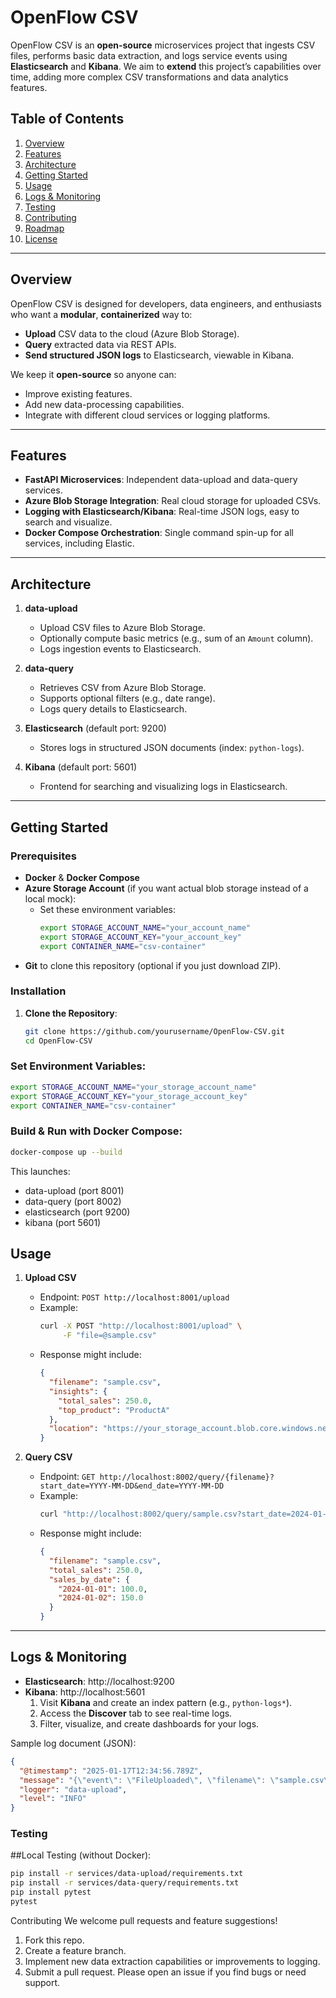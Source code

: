 # OpenFlow CSV

OpenFlow CSV is an **open-source** microservices project that ingests CSV files, performs basic data extraction, and logs service events using **Elasticsearch** and **Kibana**. We aim to **extend** this project’s capabilities over time, adding more complex CSV transformations and data analytics features.

## Table of Contents
1. [Overview](#overview)
2. [Features](#features)
3. [Architecture](#architecture)
4. [Getting Started](#getting-started)
5. [Usage](#usage)
6. [Logs & Monitoring](#logs--monitoring)
7. [Testing](#testing)
8. [Contributing](#contributing)
9. [Roadmap](#roadmap)
10. [License](#license)

---

## Overview

OpenFlow CSV is designed for developers, data engineers, and enthusiasts who want a **modular**, **containerized** way to:
- **Upload** CSV data to the cloud (Azure Blob Storage).
- **Query** extracted data via REST APIs.
- **Send structured JSON logs** to Elasticsearch, viewable in Kibana.

We keep it **open-source** so anyone can:
- Improve existing features.
- Add new data-processing capabilities.
- Integrate with different cloud services or logging platforms.

---

## Features

- **FastAPI Microservices**: Independent data-upload and data-query services.
- **Azure Blob Storage Integration**: Real cloud storage for uploaded CSVs.
- **Logging with Elasticsearch/Kibana**: Real-time JSON logs, easy to search and visualize.
- **Docker Compose Orchestration**: Single command spin-up for all services, including Elastic.

---

## Architecture

1. **data-upload**  
   - Upload CSV files to Azure Blob Storage.
   - Optionally compute basic metrics (e.g., sum of an `Amount` column).
   - Logs ingestion events to Elasticsearch.

2. **data-query**  
   - Retrieves CSV from Azure Blob Storage.
   - Supports optional filters (e.g., date range).
   - Logs query details to Elasticsearch.

3. **Elasticsearch** (default port: 9200)  
   - Stores logs in structured JSON documents (index: `python-logs`).

4. **Kibana** (default port: 5601)  
   - Frontend for searching and visualizing logs in Elasticsearch.

---

## Getting Started

### Prerequisites
- **Docker** & **Docker Compose**  
- **Azure Storage Account** (if you want actual blob storage instead of a local mock):
  - Set these environment variables:
    ```bash
    export STORAGE_ACCOUNT_NAME="your_account_name"
    export STORAGE_ACCOUNT_KEY="your_account_key"
    export CONTAINER_NAME="csv-container"
    ```
- **Git** to clone this repository (optional if you just download ZIP).

### Installation
1. **Clone the Repository**:
   ```bash
   git clone https://github.com/yourusername/OpenFlow-CSV.git
   cd OpenFlow-CSV
    ```

### Set Environment Variables:

```bash
export STORAGE_ACCOUNT_NAME="your_storage_account_name"
export STORAGE_ACCOUNT_KEY="your_storage_account_key"
export CONTAINER_NAME="csv-container"
```

### Build & Run with Docker Compose:

```bash
docker-compose up --build
```

This launches:

- data-upload (port 8001)
- data-query (port 8002)
- elasticsearch (port 9200)
- kibana (port 5601)

## Usage

1. **Upload CSV**  
   - Endpoint: `POST http://localhost:8001/upload`  
   - Example:
     ```bash
     curl -X POST "http://localhost:8001/upload" \
          -F "file=@sample.csv"
     ```
   - Response might include:
     ```json
     {
       "filename": "sample.csv",
       "insights": {
         "total_sales": 250.0,
         "top_product": "ProductA"
       },
       "location": "https://your_storage_account.blob.core.windows.net/csv-container/sample.csv"
     }
     ```

2. **Query CSV**  
   - Endpoint: `GET http://localhost:8002/query/{filename}?start_date=YYYY-MM-DD&end_date=YYYY-MM-DD`
   - Example:
     ```bash
     curl "http://localhost:8002/query/sample.csv?start_date=2024-01-01&end_date=2024-02-01"
     ```
   - Response might include:
     ```json
     {
       "filename": "sample.csv",
       "total_sales": 250.0,
       "sales_by_date": {
         "2024-01-01": 100.0,
         "2024-01-02": 150.0
       }
     }
     ```

---

## Logs & Monitoring

- **Elasticsearch**: http://localhost:9200  
- **Kibana**: http://localhost:5601  
  1. Visit **Kibana** and create an index pattern (e.g., `python-logs*`).  
  2. Access the **Discover** tab to see real-time logs.  
  3. Filter, visualize, and create dashboards for your logs.

Sample log document (JSON):
```json
{
  "@timestamp": "2025-01-17T12:34:56.789Z",
  "message": "{\"event\": \"FileUploaded\", \"filename\": \"sample.csv\", \"total_sales\": 250.0}",
  "logger": "data-upload",
  "level": "INFO"
}
```

### Testing
##Local Testing (without Docker):

```bash
pip install -r services/data-upload/requirements.txt
pip install -r services/data-query/requirements.txt
pip install pytest
pytest
```

Contributing
We welcome pull requests and feature suggestions!

1. Fork this repo.
2. Create a feature branch.
3. Implement new data extraction capabilities or improvements to logging.
4. Submit a pull request.
Please open an issue if you find bugs or need support.